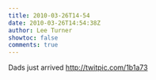 ```yaml
---
title: 2010-03-26T14-54
date: 2010-03-26T14:54:38Z
author: Lee Turner
showtoc: false
comments: true
---
```


Dads just arrived  http://twitpic.com/1b1a73

